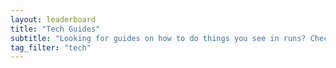 ```yaml
---
layout: leaderboard
title: "Tech Guides"
subtitle: "Looking for guides on how to do things you see in runs? Check out the tech forums in the discord."
tag_filter: "tech"
---
```


